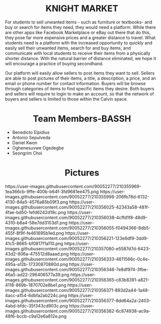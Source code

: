 <h1 align="center"> KNIGHT MARKET </h1>

For students to sell unwanted items - such as furniture or textbooks- and buy or search for items they need, they would need a platform. While there are other apps like Facebook Marketplace or eBay out there that do this, they pose far more expensive prices and a greater distance to travel. What students need is a platform with the increased opportunity to quickly and easily sell their unwanted items, search for and buy items, and communicate with local students to receive their items from a physically shorter distance. With the natural barrier of distance eliminated, we hope it will encourage a practice of buying secondhand.

Our platform will easily allow sellers to post items they want to sell. Sellers are able to post pictures of their items, a title, a description, a price, and an email or phone number for contact information. Buyers will be browse through categories of items to find specific items they desire. Both buyers and sellers will require to login to make an account, so that the network of buyers and sellers is limited to those within the Calvin space.

<h1 align="center"> Team Members-BASSH </h1>
<ul>
 <li>Benedicto Elpidius</li>
 <li>Antonio Sepulveda</li>
 <li>Daniel Kwon</li>
 <li>Oghenesuvwe Ogedegbe</li>
 <li>Seongrim Choi</li>
</ul>

<h1 align="center"> Pictures </h1>
https://user-images.githubusercontent.com/90052277/210355969-1ea366cb-9ffe-400b-b64f-3fd9681ee475.png
https://user-images.githubusercontent.com/90052277/210355998-206fb78d-6132-4130-84a5-4576a85b09f3.png
https://user-images.githubusercontent.com/90052277/210356025-42343a58-481f-4fae-bd50-1efd6242d19c.png
https://user-images.githubusercontent.com/90052277/210356038-4cffd1f8-48d9-4310-b8a4-58e7dd3103d1.png
https://user-images.githubusercontent.com/90052277/210356055-f0494366-8db5-455f-8f9f-fe461695b1ed.png
https://user-images.githubusercontent.com/90052277/210356221-123e6df9-3dd9-41c5-8665-bf0817f1a110.png
https://user-images.githubusercontent.com/90052277/210357080-e5587d7d-6423-43d2-806a-475512d8aaad.png
https://user-images.githubusercontent.com/90052277/210356333-4611566c-0c4e-495a-a12b-17330870880d.png
https://user-images.githubusercontent.com/90052277/210356346-7e8df974-3fbe-46a5-ad22-296406577a39.png
https://user-images.githubusercontent.com/90052277/210356365-c83b8391-a821-4118-869b-1870702e8be1.png
https://user-images.githubusercontent.com/90052277/210356371-893d2a44-1a48-4acc-a154-6dbfa2ab224c.png
https://user-images.githubusercontent.com/90052277/210356377-8dd64a2a-2403-4abd-bfdc-35f343cd903c.png
https://user-images.githubusercontent.com/90052277/210356382-6c874938-ac9a-48f6-bccb-c9a12e6a812e.png
